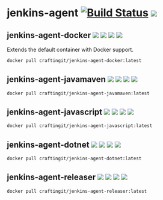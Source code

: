 # jenkins-agent [![Build Status](https://travis-ci.com/CraftingITde/jenkins-agent.svg?branch=master)](https://travis-ci.com/CraftingITde/jenkins-agent) ![](https://badgen.net/github/release/craftingitde/jenkins-agent/stable)

## jenkins-agent-docker [![](https://badgen.net/badge/docker/Docker?icon&label=View%20on)](https://hub.docker.com/r/craftingit/jenkins-agent-docker) ![](https://badgen.net/docker/pulls/craftingit/jenkins-agent-docker?icon=docker&label=pulls) ![](https://badgen.net/docker/stars/craftingit/jenkins-agent-docker?icon=docker&label=stars) ![](https://badgen.net/docker/size/craftingit/jenkins-agent-docker?icon=docker)

Extends the default container with Docker support.

```sh
docker pull craftingit/jenkins-agent-docker:latest
```

## jenkins-agent-javamaven [![](https://badgen.net/badge/docker/Docker?icon&label=View%20on)](https://hub.docker.com/r/craftingit/jenkins-agent-javamaven) ![](https://badgen.net/docker/pulls/craftingit/jenkins-agent-javamaven?icon=docker&label=pulls) ![](https://badgen.net/docker/stars/craftingit/jenkins-agent-javamaven?icon=docker&label=stars) ![](https://badgen.net/docker/size/craftingit/jenkins-agent-javamaven?icon=docker)

```sh
docker pull craftingit/jenkins-agent-javamaven:latest
```

## jenkins-agent-javascript [![](https://badgen.net/badge/docker/Docker?icon&label=View%20on)](https://hub.docker.com/r/craftingit/jenkins-agent-javascript) ![](https://badgen.net/docker/pulls/craftingit/jenkins-agent-javascript?icon=docker&label=pulls) ![](https://badgen.net/docker/stars/craftingit/jenkins-agent-javascript?icon=docker&label=stars) ![](https://badgen.net/docker/size/craftingit/jenkins-agent-javascript?icon=docker)

```sh
docker pull craftingit/jenkins-agent-javascript:latest
```

## jenkins-agent-dotnet [![](https://badgen.net/badge/docker/Docker?icon&label=View%20on)](https://hub.docker.com/r/craftingit/jenkins-agent-dotnet) ![](https://badgen.net/docker/pulls/craftingit/jenkins-agent-dotnet?icon=docker&label=pulls) ![](https://badgen.net/docker/stars/craftingit/jenkins-agent-dotnet?icon=docker&label=stars) ![](https://badgen.net/docker/size/craftingit/jenkins-agent-dotnet?icon=docker)

```sh
docker pull craftingit/jenkins-agent-dotnet:latest
```

## jenkins-agent-releaser [![](https://badgen.net/badge/docker/Docker?icon&label=View%20on)](https://hub.docker.com/r/craftingit/jenkins-agent-releaser) ![](https://badgen.net/docker/pulls/craftingit/jenkins-agent-releaser?icon=docker&label=pulls) ![](https://badgen.net/docker/stars/craftingit/jenkins-agent-releaser?icon=docker&label=stars) ![](https://badgen.net/docker/size/craftingit/jenkins-agent-releaser?icon=docker)

```sh
docker pull craftingit/jenkins-agent-releaser:latest
```
